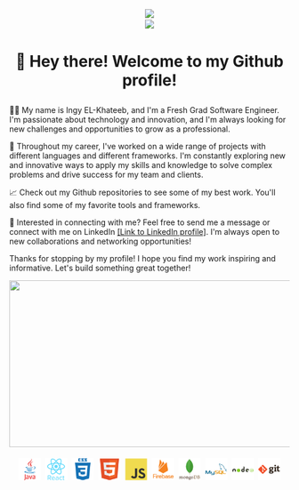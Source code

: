 <div id="header" align="center">
  <img src="https://media.giphy.com/media/M9gbBd9nbDrOTu1Mqx/giphy.gif" width="100"/>
</div>
<div id="badges" align="center">
  <a href="https://www.linkedin.com/in/ingy-elkhateeb-391b30244"><img src="https://img.shields.io/badge/LinkedIn-blue?style=for-the-badge&logo=linkedin&logoColor=white"></a>
</div>
<h1 align="center">
  
  
👋 Hey there! Welcome to my Github profile!

</h1>
<p>
  
👨‍💻 My name is Ingy EL-Khateeb, and I'm a Fresh Grad Software Engineer. I'm passionate about technology and innovation, and I'm always looking for new challenges and opportunities to grow as a professional.

🚀 Throughout my career, I've worked on a wide range of projects with different languages and different frameworks. I'm constantly exploring new and innovative ways to apply my skills and knowledge to solve complex problems and drive success for my team and clients.

📈 Check out my Github repositories to see some of my best work. You'll also find some of my favorite tools and frameworks.

👀 Interested in connecting with me? Feel free to send me a message or connect with me on LinkedIn [[Link to LinkedIn profile]](https://www.linkedin.com/in/ingy-elkhateeb-391b30244). I'm always open to new collaborations and networking opportunities!

Thanks for stopping by my profile! I hope you find my work inspiring and informative. Let's build something great together!
</p>
<div align="center">
  <img src="https://media.giphy.com/media/dWesBcTLavkZuG35MI/giphy.gif" width="600" height="300"/>
</div>
<br>
<div align="center">
  <img src="https://github.com/devicons/devicon/blob/master/icons/java/java-original-wordmark.svg" title="Java" alt="Java" width="40" height="40"/>&nbsp;
  <img src="https://github.com/devicons/devicon/blob/master/icons/react/react-original-wordmark.svg" title="React" alt="React" width="40" height="40"/>&nbsp;
  <img src="https://github.com/devicons/devicon/blob/master/icons/css3/css3-plain-wordmark.svg"  title="CSS3" alt="CSS" width="40" height="40"/>&nbsp;
  <img src="https://github.com/devicons/devicon/blob/master/icons/html5/html5-original.svg" title="HTML5" alt="HTML" width="40" height="40"/>&nbsp;
  <img src="https://github.com/devicons/devicon/blob/master/icons/javascript/javascript-original.svg" title="JavaScript" alt="JavaScript" width="40" height="40"/>&nbsp;
  <img src="https://github.com/devicons/devicon/blob/master/icons/firebase/firebase-plain-wordmark.svg" title="Firebase" alt="Firebase" width="40" height="40"/>&nbsp;
  <img src="https://github.com/devicons/devicon/blob/master/icons/mongodb/mongodb-original-wordmark.svg" title="Mongodb" alt="Mongodb" width="40" height="40"/>&nbsp;
  <img src="https://github.com/devicons/devicon/blob/master/icons/mysql/mysql-original-wordmark.svg" title="MySQL"  alt="MySQL" width="40" height="40"/>&nbsp;
  <img src="https://github.com/devicons/devicon/blob/master/icons/nodejs/nodejs-original-wordmark.svg" title="NodeJS" alt="NodeJS" width="40" height="40"/>&nbsp;
  <img src="https://github.com/devicons/devicon/blob/master/icons/git/git-original-wordmark.svg" title="Git" **alt="Git" width="40" height="40"/>
</div>
